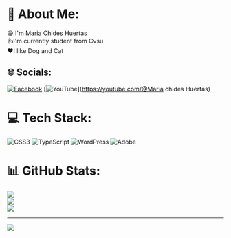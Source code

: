# 💫 About Me:
😁 I'm Maria Chides Huertas<br>👍I'm currently student from Cvsu<br>❤I like Dog and Cat<br>


## 🌐 Socials:
[![Facebook](https://img.shields.io/badge/Facebook-%231877F2.svg?logo=Facebook&logoColor=white)](https://facebook.com/chedhuertas) [![YouTube](https://img.shields.io/badge/YouTube-%23FF0000.svg?logo=YouTube&logoColor=white)](https://youtube.com/@Maria chides Huertas) 

# 💻 Tech Stack:
![CSS3](https://img.shields.io/badge/css3-%231572B6.svg?style=for-the-badge&logo=css3&logoColor=white) ![TypeScript](https://img.shields.io/badge/typescript-%23007ACC.svg?style=for-the-badge&logo=typescript&logoColor=white) ![WordPress](https://img.shields.io/badge/WordPress-%23117AC9.svg?style=for-the-badge&logo=WordPress&logoColor=white) ![Adobe](https://img.shields.io/badge/adobe-%23FF0000.svg?style=for-the-badge&logo=adobe&logoColor=white)
# 📊 GitHub Stats:
![](https://github-readme-stats.vercel.app/api?username=Mariachides&theme=dark&hide_border=false&include_all_commits=false&count_private=true)<br/>
![](https://nirzak-streak-stats.vercel.app/?user=Mariachides&theme=dark&hide_border=false)<br/>
![](https://github-readme-stats.vercel.app/api/top-langs/?username=Mariachides&theme=dark&hide_border=false&include_all_commits=false&count_private=true&layout=compact)

---
[![](https://visitcount.itsvg.in/api?id=Mariachides&icon=0&color=0)](https://visitcount.itsvg.in)

<!-- Proudly created with GPRM ( https://gprm.itsvg.in ) -->
